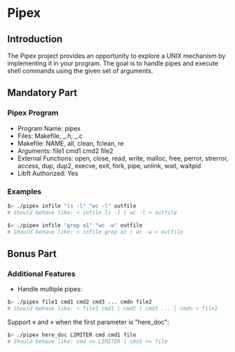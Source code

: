 # Pipex

## Introduction

The Pipex project provides an opportunity to explore a UNIX mechanism by implementing it in your program. The goal is to handle pipes and execute shell commands using the given set of arguments.

## Mandatory Part

### Pipex Program

- Program Name: pipex
- Files: Makefile, _.h, _.c
- Makefile: NAME, all, clean, fclean, re
- Arguments: file1 cmd1 cmd2 file2
- External Functions: open, close, read, write, malloc, free, perror, strerror, access, dup, dup2, execve, exit, fork, pipe, unlink, wait, waitpid
- Libft Authorized: Yes

### Examples

```sh
$> ./pipex infile "ls -l" "wc -l" outfile
# Should behave like: < infile ls -l | wc -l > outfile

$> ./pipex infile "grep a1" "wc -w" outfile
# Should behave like: < infile grep a1 | wc -w > outfile
```

## Bonus Part

### Additional Features

- Handle multiple pipes:

```sh
$> ./pipex file1 cmd1 cmd2 cmd3 ... cmdn file2
# Should behave like: < file1 cmd1 | cmd2 | cmd3 ... | cmdn > file2
```

Support « and » when the first parameter is "here_doc":

```sh
$> ./pipex here_doc LIMITER cmd cmd1 file
# Should behave like: cmd << LIMITER | cmd1 >> file

```
